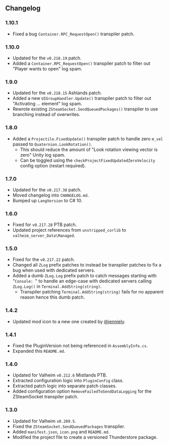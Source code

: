 ## Changelog

### 1.10.1

  * Fixed a bug `Container.RPC_RequestOpen()` transpiler patch.

### 1.10.0

  * Updated for the `v0.218.19` patch.
  * Added a `Container.RPC_RequestOpen()` transpiler patch to filter out "Player wants to open" log spam.

### 1.9.0

  * Updated for the `v0.218.15` Ashlands patch.
  * Added a new `UIGroupHandler.Update()` transpiler patch to filter out "Activating ... element" log spam.
  * Rewrote existing `ZSteamSocket.SendQueuedPackages()` transpiler to use branching instead of overwrites.

### 1.8.0

  * Added a `Projectile.FixedUpdate()` transpiler patch to handle zero `m_vel` passed to `Quaternion.LookRotation()`.
    * This should reduce the amount of "Look rotation viewing vector is zero" Unity log spam.
    * Can be toggled using the `checkProjectFixedUpdatedZeroVelocity` config option (restart required).

### 1.7.0

  * Updated for the `v0.217.38` patch.
  * Moved changelog into `CHANGELOG.md`.
  * Bumped up `LangVersion` to C# 10.

### 1.6.0

  * Fixed for `v0.217.28` PTB patch.
  * Updated project references from `unstripped_corlib` to `valheim_server_Data\Managed`.

### 1.5.0

  * Fixed for the `v0.217.22` patch.
  * Changed all `ZLog` prefix patches to instead be transpiler patches to fix a bug when used with dedicated servers.
  * Added a dumb `ZLog.Log` prefix patch to catch messages starting with "`Console: `" to handle an edge-case with
    dedicated servers calling `ZLog.Log()` in `Terminal.AddString(string)`.
    * Transpiler patching `Terminal.AddString(string)` fails for no apparent reason hence this dumb patch.

### 1.4.2

  * Updated mod icon to a new one created by [@jenniely](https://twitter.com/jenniely).

### 1.4.1

  * Fixed the PluginVersion not being referenced in `AssemblyInfo.cs`.
  * Expanded this `README.md`.

### 1.4.0

  * Updated for Valheim `v0.212.6` Mistlands PTB.
  * Extracted configuration logic into `PluginConfig` class.
  * Extracted patch logic into separate patch classes.
  * Added configuration option `RemoveFailedToSendDataLogging` for the ZSteamSocket transpiler patch.

### 1.3.0

  * Updated for Valheim `v0.209.5`.
  * Fixed the `ZSteamSocket.SendQueuedPackages` transpiler.
  * Added `manifest.json`, `icon.png` and `README.md`.
  * Modified the project file to create a versioned Thunderstore package.
